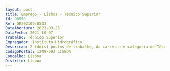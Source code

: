 ```yaml
--- 
layout: post
title: Emprego - Lisboa - Técnico Superior
Id: 90550
Ref: OE202109/0543
DataAbertura: 2021-09-23
DataFecho: 2021-10-07
Trabalho: Técnico Superior
Empregador: Instituto Hidrográfico
Descricao: 2 (dois) postos de trabalho, da carreira e categoria de Técnico Superior na área da Produção Cartográfica, para a Divisão de Hidrografia da Direção Técnica (Secção de Produção Cartográfica)
CodigoPostal: 1249-093 LISBOA
Concelho: Lisboa
Distrito: Lisboa
--- 
```

